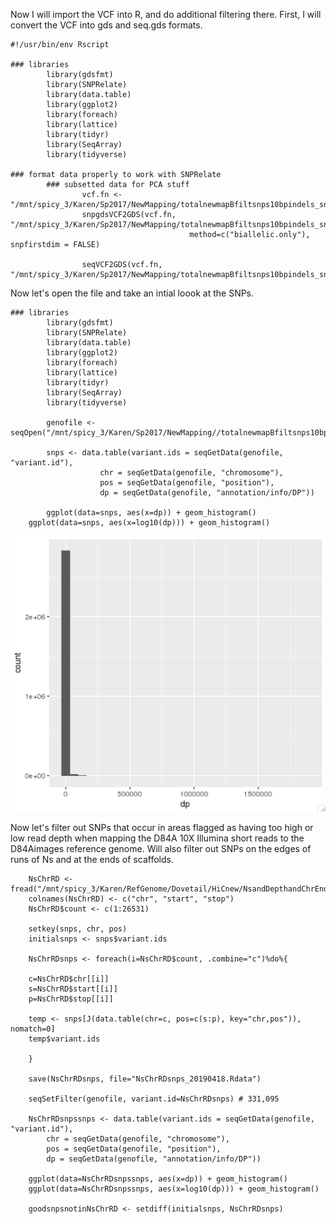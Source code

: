 Now I will import the VCF into R, and do additional filtering there.
First, I will convert the VCF into gds and seq.gds formats.
```
#!/usr/bin/env Rscript

### libraries
        library(gdsfmt) 
        library(SNPRelate)
        library(data.table)
        library(ggplot2)
        library(foreach)
        library(lattice)
        library(tidyr)
        library(SeqArray)
        library(tidyverse)

### format data properly to work with SNPRelate
        ### subsetted data for PCA stuff
                vcf.fn <- "/mnt/spicy_3/Karen/Sp2017/NewMapping/totalnewmapBfiltsnps10bpindels_snps_filter_pass_lowGQmiss.vcf"
                snpgdsVCF2GDS(vcf.fn, "/mnt/spicy_3/Karen/Sp2017/NewMapping/totalnewmapBfiltsnps10bpindels_snps_filter_pass_lowGQmiss.gds", 
                                        method=c("biallelic.only"), snpfirstdim = FALSE)
        
                seqVCF2GDS(vcf.fn, "/mnt/spicy_3/Karen/Sp2017/NewMapping/totalnewmapBfiltsnps10bpindels_snps_filter_pass_lowGQmiss.seq.gds")
```
Now let's open the file and take an intial loook at the SNPs.
```
### libraries
        library(gdsfmt) 
        library(SNPRelate)
        library(data.table)
        library(ggplot2)
        library(foreach)
        library(lattice)
        library(tidyr)
        library(SeqArray)
        library(tidyverse)

		genofile <- seqOpen("/mnt/spicy_3/Karen/Sp2017/NewMapping//totalnewmapBfiltsnps10bpindels_snps_filter_pass_lowGQmiss.seq.gds")

		snps <- data.table(variant.ids = seqGetData(genofile, "variant.id"),
					chr = seqGetData(genofile, "chromosome"),
					pos = seqGetData(genofile, "position"),
					dp = seqGetData(genofile, "annotation/info/DP"))

    	ggplot(data=snps, aes(x=dp)) + geom_histogram()
	ggplot(data=snps, aes(x=log10(dp))) + geom_histogram()
```
![SNPsInitialReadDepthDistribution](SNPsInitialReadDepthDistribution.tiff)

Now let's filter out SNPs that occur in areas flagged as having too high or low read depth when mapping the D84A 10X Illumina short reads to the D84Aimages reference genome. Will also filter out SNPs on the edges of runs of Ns and at the ends of scaffolds.
```
	NsChrRD <- fread("/mnt/spicy_3/Karen/RefGenome/Dovetail/HiCnew/NsandDepthandChrEnd.sorted.500merged.bed")
	colnames(NsChrRD) <- c("chr", "start", "stop")
	NsChrRD$count <- c(1:26531)

	setkey(snps, chr, pos)
	initialsnps <- snps$variant.ids

	NsChrRDsnps <- foreach(i=NsChrRD$count, .combine="c")%do%{
		
	c=NsChrRD$chr[[i]]
	s=NsChrRD$start[[i]]
	p=NsChrRD$stop[[i]]
		
	temp <- snps[J(data.table(chr=c, pos=c(s:p), key="chr,pos")), nomatch=0]
	temp$variant.ids
		
	}

	save(NsChrRDsnps, file="NsChrRDsnps_20190418.Rdata")

	seqSetFilter(genofile, variant.id=NsChrRDsnps) # 331,095
		
	NsChrRDsnpssnps <- data.table(variant.ids = seqGetData(genofile, "variant.id"),
		chr = seqGetData(genofile, "chromosome"),
		pos = seqGetData(genofile, "position"),
		dp = seqGetData(genofile, "annotation/info/DP"))

	ggplot(data=NsChrRDsnpssnps, aes(x=dp)) + geom_histogram()		
	ggplot(data=NsChrRDsnpssnps, aes(x=log10(dp))) + geom_histogram()		
		
	goodsnpsnotinNsChrRD <- setdiff(initialsnps, NsChrRDsnps)
